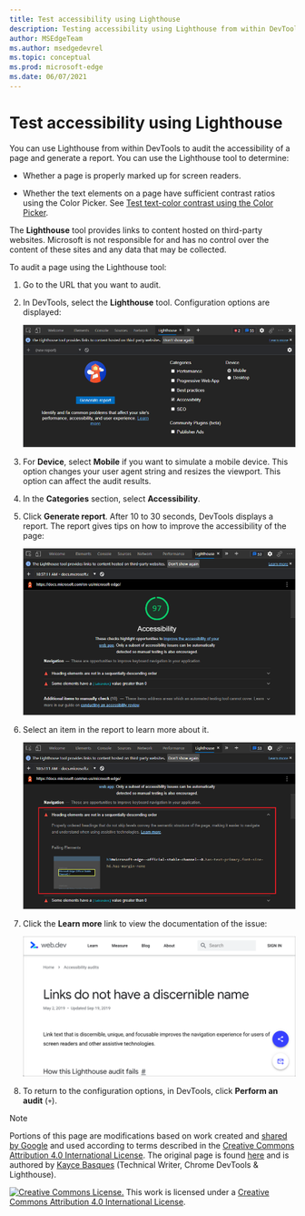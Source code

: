 ```yaml
---
title: Test accessibility using Lighthouse
description: Testing accessibility using Lighthouse from within DevTools.
author: MSEdgeTeam
ms.author: msedgedevrel
ms.topic: conceptual
ms.prod: microsoft-edge
ms.date: 06/07/2021
---
```

<!-- this article was created on 05/11/2021 by moving a section out from the "Accessibility reference" article (reference.md) -->
<!-- Copyright Kayce Basques

   Licensed under the Apache License, Version 2.0 (the "License");
   you may not use this file except in compliance with the License.
   You may obtain a copy of the License at

       https://www.apache.org/licenses/LICENSE-2.0

   Unless required by applicable law or agreed to in writing, software
   distributed under the License is distributed on an "AS IS" BASIS,
   WITHOUT WARRANTIES OR CONDITIONS OF ANY KIND, either express or implied.
   See the License for the specific language governing permissions and
   limitations under the License.  -->
# Test accessibility using Lighthouse

You can use Lighthouse from within DevTools to audit the accessibility of a page and generate a report. You can use the Lighthouse tool to determine:

*  Whether a page is properly marked up for screen readers.

*  Whether the text elements on a page have sufficient contrast ratios using the Color Picker. See [Test text-color contrast using the Color Picker](color-picker.md).

The **Lighthouse** tool provides links to content hosted on third-party websites.  Microsoft is not responsible for and has no control over the content of these sites and any data that may be collected.

To audit a page using the Lighthouse tool:

1. Go to the URL that you want to audit.

1. In DevTools, select the **Lighthouse** tool.  Configuration options are displayed:

   ![Lighthouse configuration options.](../media/accessibility-lighthouse.msft.png)

1. For **Device**, select **Mobile** if you want to simulate a mobile device.  This option changes your user agent string and resizes the viewport.  This option can affect the audit results.

1. In the **Categories** section, select **Accessibility**.

1. Click **Generate report**. After 10 to 30 seconds, DevTools displays a report.  The report gives tips on how to improve the accessibility of the page:

   ![A Lighthouse report for the Accessibility category.](../media/accessibility-lighthouse-result.msft.png)

1. Select an item in the report to learn more about it.

   ![An expanded issue in a Lighthouse report.](../media/accessibility-lighthouse-result-issue-expanded.msft.png)

1. Click the **Learn more** link to view the documentation of the issue:

   ![View the documentation of an issue.](../media/accessibility-web-dev-accessibility-audits-learn-more.msft.png)

1. To return to the configuration options, in DevTools, click **Perform an audit** (`+`).


<!-- ====================================================================== -->
> [!NOTE]
> Portions of this page are modifications based on work created and [shared by Google](https://developers.google.com/terms/site-policies) and used according to terms described in the [Creative Commons Attribution 4.0 International License](https://creativecommons.org/licenses/by/4.0).
> The original page is found [here](https://developers.google.com/web/tools/chrome-devtools/accessibility/reference) and is authored by [Kayce Basques](https://developers.google.com/web/resources/contributors/kaycebasques) (Technical Writer, Chrome DevTools \& Lighthouse).

[![Creative Commons License.](https://i.creativecommons.org/l/by/4.0/88x31.png)](https://creativecommons.org/licenses/by/4.0)
This work is licensed under a [Creative Commons Attribution 4.0 International License](https://creativecommons.org/licenses/by/4.0).
